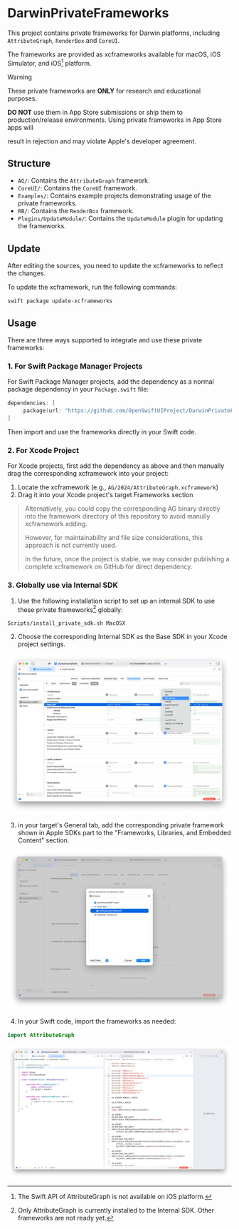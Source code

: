 # DarwinPrivateFrameworks

This project contains private frameworks for Darwin platforms, including `AttributeGraph`, `RenderBox` and `CoreUI`.

The frameworks are provided as xcframeworks available for macOS, iOS Simulator, and iOS[^1] platform.

> [!WARNING]
> These private frameworks are **ONLY** for research and educational purposes.
>
> **DO NOT** use them in App Store submissions or ship them to production/release environments. Using private frameworks in App Store apps will 
>
> result in rejection and may violate Apple's developer agreement.

## Structure

- `AG/`: Contains the `AttributeGraph` framework.
- `CoreUI/`: Contains the `CoreUI` framework.
- `Examples/`: Contains example projects demonstrating usage of the private frameworks.
- `RB/`: Contains the `RenderBox` framework.
- `Plugins/UpdateModule/`: Contains the `UpdateModule` plugin for updating the frameworks.

## Update

After editing the sources, you need to update the xcframeworks to reflect the changes.

To update the xcframework, run the following commands:

```shell
swift package update-xcframeworks
```

## Usage

There are three ways supported to integrate and use these private frameworks:

### 1. For Swift Package Manager Projects

For Swift Package Manager projects, add the dependency as a normal package dependency in your `Package.swift` file:

```swift
dependencies: [
    .package(url: "https://github.com/OpenSwiftUIProject/DarwinPrivateFrameworks.git", from: "0.0.2"),
]
```

Then import and use the frameworks directly in your Swift code.

### 2. For Xcode Project

For Xcode projects, first add the dependency as above and then manually drag the corresponding xcframework into your project:

1. Locate the xcframework (e.g., `AG/2024/AttributeGraph.xcframework`)
2. Drag it into your Xcode project's target Frameworks section

> Alternatively, you could copy the corresponding AG binary directly into the framework directory of this repository to avoid manully xcframework adding.
>
> However, for maintainability and file size considerations, this approach is not currently used.
>
> In the future, once the project is stable, we may consider publishing a complete xcframework on GitHub for direct dependency.

### 3. Globally use via Internal SDK

1. Use the following installation script to set up an internal SDK to use these private frameworks[^2] globally:

```shell
Scripts/install_private_sdk.sh MacOSX
```

2. Choose the corresponding Internal SDK as the Base SDK in your Xcode project settings.

![](Screenshots/base_sdk.png)

3. in your target's General tab, add the corresponding private framework shown in Apple SDKs part to the "Frameworks, Libraries, and Embedded Content" section.

![](Screenshots/add_framework.png)

4. In your Swift code, import the frameworks as needed:

```swift
import AttributeGraph
```

![](Screenshots/import_framework.png)

[^1]: The Swift API of AttributeGraph is not available on iOS platform.

[^2]: Only AttributeGraph is currently installed to the Internal SDK. Other frameworks are not ready yet.